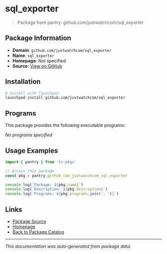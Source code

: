 # sql_exporter

> Package from pantry: github.com/justwatchcom/sql_exporter

## Package Information

- **Domain**: `github.com/justwatchcom/sql_exporter`
- **Name**: `sql_exporter`
- **Homepage**: Not specified
- **Source**: [View on GitHub](https://github.com/pkgxdev/pantry/tree/main/projects/github.com/justwatchcom/sql_exporter/package.yml)

## Installation

```bash
# Install with launchpad
launchpad install github.com/justwatchcom/sql_exporter
```

## Programs

This package provides the following executable programs:

*No programs specified*

## Usage Examples

```typescript
import { pantry } from 'ts-pkgx'

// Access this package
const pkg = pantry.github_com_justwatchcom_sql_exporter

console.log(`Package: ${pkg.name}`)
console.log(`Description: ${pkg.description}`)
console.log(`Programs: ${pkg.programs.join(', ')}`)
```

## Links

- [Package Source](https://github.com/pkgxdev/pantry/tree/main/projects/github.com/justwatchcom/sql_exporter/package.yml)
- [Homepage](#)
- [Back to Package Catalog](../package-catalog.md)

---

*This documentation was auto-generated from package data.*

